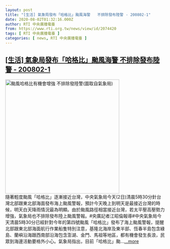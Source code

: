 ```yaml
---
layout: post
title: "[生活] 氣象局發布「哈格比」颱風海警   不排除發布陸警 - 200802-1"
date: 2020-08-02T01:32:16.000Z
author: RTI 中央廣播電臺
from: https://www.rti.org.tw/news/view/id/2074420
tags: [ RTI 中央廣播電臺 ]
categories: [ news, RTI 中央廣播電臺 ]
---
```

<!--1596331936000-->
[[生活] 氣象局發布「哈格比」颱風海警   不排除發布陸警 - 200802-1](https://www.rti.org.tw/news/view/id/2074420)
------

<div>
<img src="https://static.rti.org.tw/assets/thumbnails/2020/08/02/331cef1f9c3eb57110a34a656867499e.png" width="360" alt="颱風哈格比有機會增強 不排除發陸警(圖取自氣象局)" title="颱風哈格比有機會增強 不排除發陸警(圖取自氣象局)"><br>隨著輕度颱風「哈格比」逐漸接近台灣，中央氣象局今天(2日)清晨5時30分針台灣北部跟東北部海面發布海上颱風警報，預計今天晚上到明天是最接近台灣的時候，明天白天降雨情況最為明顯。由於颱風路徑相當接近台灣，若太平壓高壓勢力增強，氣象局也不排除發布陸上颱風警報。#央廣記者江昭倫報導#中央氣象局今天清晨5時30分已經針對今年的第四號颱風「哈格比」發布了海上颱風警報，提醒北部跟東北部海面航行作業船隻特別注意，基隆北海岸及東半部、恆春半島包含綠島、蘭嶼沿海跟西南部沿海包含澎湖、金門、馬祖等地區，都有機會發生長浪，民眾到海邊活動要格外小心。氣象局指出，目前「哈格比」颱...<a target="_blank" href="https://www.rti.org.tw/news/view/id/2074420">...more</a>
</div>
